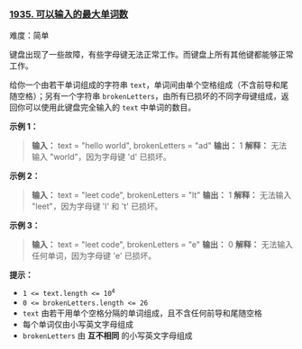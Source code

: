 ### [1935\. 可以输入的最大单词数](https://leetcode.cn/problems/maximum-number-of-words-you-can-type/)

难度：简单

键盘出现了一些故障，有些字母键无法正常工作。而键盘上所有其他键都能够正常工作。

给你一个由若干单词组成的字符串 `text`，单词间由单个空格组成（不含前导和尾随空格）；另有一个字符串 `brokenLetters`，由所有已损坏的不同字母键组成，返回你可以使用此键盘完全输入的 `text` 中单词的数目。

**示例 1：**

> **输入：** text = "hello world", brokenLetters = "ad"
> **输出：** 1
> **解释：** 无法输入 "world"，因为字母键 'd' 已损坏。

**示例 2：**

> **输入：** text = "leet code", brokenLetters = "lt"
> **输出：** 1
> **解释：** 无法输入 "leet"，因为字母键 'l' 和 't' 已损坏。

**示例 3：**

> **输入：** text = "leet code", brokenLetters = "e"
> **输出：** 0
> **解释：** 无法输入任何单词，因为字母键 'e' 已损坏。

**提示：**

- <code>1 <= text.length <= 10<sup>4</sup></code>
- `0 <= brokenLetters.length <= 26`
- `text` 由若干用单个空格分隔的单词组成，且不含任何前导和尾随空格
- 每个单词仅由小写英文字母组成
- `brokenLetters` 由 **互不相同** 的小写英文字母组成
